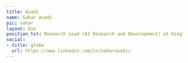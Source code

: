 ```yaml
---
title: Asadi
name: Sahar Asadi
pic: sahar
layout: bio
position_txt: Research Lead (AI Research and Development) at King
social:
- title: globe
  url: https://www.linkedin.com/in/saharasadi/
---
```


